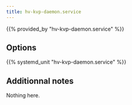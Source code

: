 ```yaml
---
title: hv-kvp-daemon.service
---
```


{{% provided_by "hv-kvp-daemon.service" %}}

## Options

{{% systemd_unit "hv-kvp-daemon.service" %}}

## Additionnal notes

Nothing here.